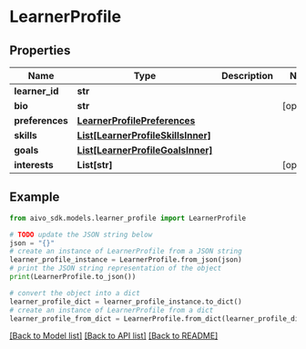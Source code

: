 # LearnerProfile

## Properties

Name | Type | Description | Notes
------------ | ------------- | ------------- | -------------
**learner_id** | **str** |  |
**bio** | **str** |  | [optional]
**preferences** | [**LearnerProfilePreferences**](LearnerProfilePreferences.md) |  |
**skills** | [**List[LearnerProfileSkillsInner]**](LearnerProfileSkillsInner.md) |  |
**goals** | [**List[LearnerProfileGoalsInner]**](LearnerProfileGoalsInner.md) |  |
**interests** | **List[str]** |  | [optional]

## Example

```python
from aivo_sdk.models.learner_profile import LearnerProfile

# TODO update the JSON string below
json = "{}"
# create an instance of LearnerProfile from a JSON string
learner_profile_instance = LearnerProfile.from_json(json)
# print the JSON string representation of the object
print(LearnerProfile.to_json())

# convert the object into a dict
learner_profile_dict = learner_profile_instance.to_dict()
# create an instance of LearnerProfile from a dict
learner_profile_from_dict = LearnerProfile.from_dict(learner_profile_dict)
```

[[Back to Model list]](../README.md#documentation-for-models) [[Back to API list]](../README.md#documentation-for-api-endpoints) [[Back to README]](../README.md)
